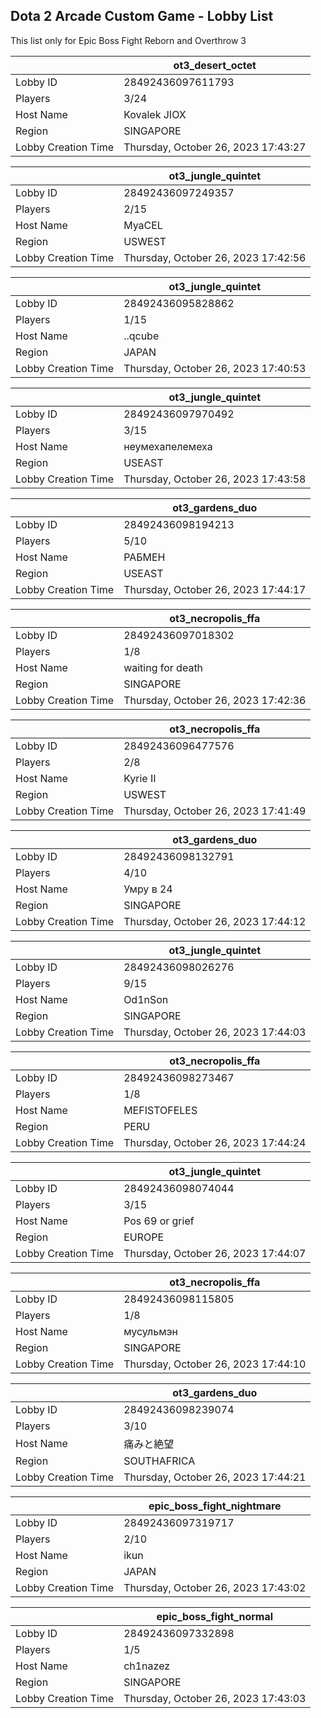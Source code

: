 ## Dota 2 Arcade Custom Game - Lobby List

This list only for Epic Boss Fight Reborn and Overthrow 3

|  | ot3_desert_octet |
| ------ | ------ |
| Lobby ID | 28492436097611793 |
| Players | 3/24 |
| Host Name | Kovalek JIOX |
| Region | SINGAPORE |
| Lobby Creation Time | Thursday, October 26, 2023 17:43:27 |


|  | ot3_jungle_quintet |
| ------ | ------ |
| Lobby ID | 28492436097249357 |
| Players | 2/15 |
| Host Name | MyaCEL |
| Region | USWEST |
| Lobby Creation Time | Thursday, October 26, 2023 17:42:56 |


|  | ot3_jungle_quintet |
| ------ | ------ |
| Lobby ID | 28492436095828862 |
| Players | 1/15 |
| Host Name | ..qcube |
| Region | JAPAN |
| Lobby Creation Time | Thursday, October 26, 2023 17:40:53 |


|  | ot3_jungle_quintet |
| ------ | ------ |
| Lobby ID | 28492436097970492 |
| Players | 3/15 |
| Host Name | неумехапелемеха |
| Region | USEAST |
| Lobby Creation Time | Thursday, October 26, 2023 17:43:58 |


|  | ot3_gardens_duo |
| ------ | ------ |
| Lobby ID | 28492436098194213 |
| Players | 5/10 |
| Host Name | РАБМЕН |
| Region | USEAST |
| Lobby Creation Time | Thursday, October 26, 2023 17:44:17 |


|  | ot3_necropolis_ffa |
| ------ | ------ |
| Lobby ID | 28492436097018302 |
| Players | 1/8 |
| Host Name | waiting for death |
| Region | SINGAPORE |
| Lobby Creation Time | Thursday, October 26, 2023 17:42:36 |


|  | ot3_necropolis_ffa |
| ------ | ------ |
| Lobby ID | 28492436096477576 |
| Players | 2/8 |
| Host Name | Kyrie II |
| Region | USWEST |
| Lobby Creation Time | Thursday, October 26, 2023 17:41:49 |


|  | ot3_gardens_duo |
| ------ | ------ |
| Lobby ID | 28492436098132791 |
| Players | 4/10 |
| Host Name | Умру в 24 |
| Region | SINGAPORE |
| Lobby Creation Time | Thursday, October 26, 2023 17:44:12 |


|  | ot3_jungle_quintet |
| ------ | ------ |
| Lobby ID | 28492436098026276 |
| Players | 9/15 |
| Host Name | Od1nSon |
| Region | SINGAPORE |
| Lobby Creation Time | Thursday, October 26, 2023 17:44:03 |


|  | ot3_necropolis_ffa |
| ------ | ------ |
| Lobby ID | 28492436098273467 |
| Players | 1/8 |
| Host Name | MEFISTOFELES |
| Region | PERU |
| Lobby Creation Time | Thursday, October 26, 2023 17:44:24 |


|  | ot3_jungle_quintet |
| ------ | ------ |
| Lobby ID | 28492436098074044 |
| Players | 3/15 |
| Host Name | Pos 69 or grief |
| Region | EUROPE |
| Lobby Creation Time | Thursday, October 26, 2023 17:44:07 |


|  | ot3_necropolis_ffa |
| ------ | ------ |
| Lobby ID | 28492436098115805 |
| Players | 1/8 |
| Host Name | мусульмэн |
| Region | SINGAPORE |
| Lobby Creation Time | Thursday, October 26, 2023 17:44:10 |


|  | ot3_gardens_duo |
| ------ | ------ |
| Lobby ID | 28492436098239074 |
| Players | 3/10 |
| Host Name | 痛みと絶望 |
| Region | SOUTHAFRICA |
| Lobby Creation Time | Thursday, October 26, 2023 17:44:21 |


|  | epic_boss_fight_nightmare |
| ------ | ------ |
| Lobby ID | 28492436097319717 |
| Players | 2/10 |
| Host Name | ikun |
| Region | JAPAN |
| Lobby Creation Time | Thursday, October 26, 2023 17:43:02 |


|  | epic_boss_fight_normal |
| ------ | ------ |
| Lobby ID | 28492436097332898 |
| Players | 1/5 |
| Host Name | ch1nazez |
| Region | SINGAPORE |
| Lobby Creation Time | Thursday, October 26, 2023 17:43:03 |


